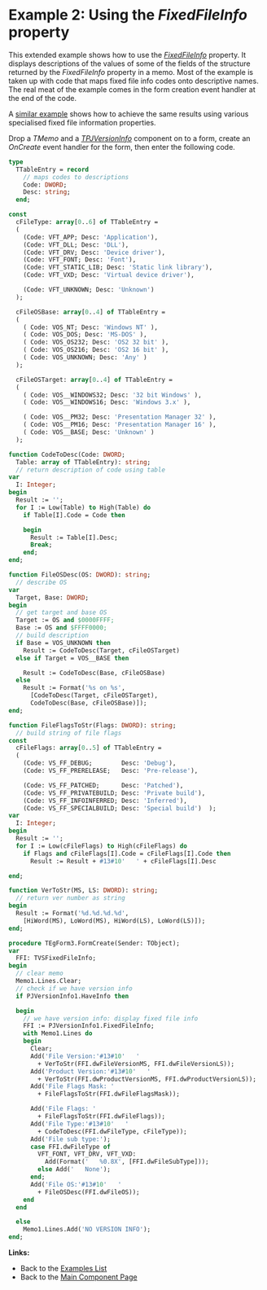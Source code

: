 # Example 2: Using the _FixedFileInfo_ property #

This extended example shows how to use the _[FixedFileInfo](TPJVersionInfoFixedFileInfo.md)_ property. It displays descriptions of the values of some of the fields of the structure returned by the _FixedFileInfo_ property in a memo. Most of the example is taken up with code that maps fixed file info codes onto descriptive names. The real meat of the example comes in the form creation event handler at the end of the code.

A [similar example](VerInfoExample1.md) shows how to achieve the same results using various specialised fixed file information properties.

Drop a _TMemo_ and a _[TPJVersionInfo](TPJVersionInfo.md)_ component on to a form, create an _OnCreate_ event handler for the form, then enter the following code.

```pascal
type
  TTableEntry = record
    // maps codes to descriptions
    Code: DWORD;
    Desc: string;
  end;

const
  cFileType: array[0..6] of TTableEntry =
  (
    (Code: VFT_APP; Desc: 'Application'),
    (Code: VFT_DLL; Desc: 'DLL'),
    (Code: VFT_DRV; Desc: 'Device driver'),
    (Code: VFT_FONT; Desc: 'Font'),
    (Code: VFT_STATIC_LIB; Desc: 'Static link library'),
    (Code: VFT_VXD; Desc: 'Virtual device driver'),

    (Code: VFT_UNKNOWN; Desc: 'Unknown')
  );

  cFileOSBase: array[0..4] of TTableEntry =
  (
    ( Code: VOS_NT; Desc: 'Windows NT' ),
    ( Code: VOS_DOS; Desc: 'MS-DOS' ),
    ( Code: VOS_OS232; Desc: 'OS2 32 bit' ),
    ( Code: VOS_OS216; Desc: 'OS2 16 bit' ),
    ( Code: VOS_UNKNOWN; Desc: 'Any' )
  );

  cFileOSTarget: array[0..4] of TTableEntry =
  (
    ( Code: VOS__WINDOWS32; Desc: '32 bit Windows' ),
    ( Code: VOS__WINDOWS16; Desc: 'Windows 3.x' ),

    ( Code: VOS__PM32; Desc: 'Presentation Manager 32' ),
    ( Code: VOS__PM16; Desc: 'Presentation Manager 16' ),
    ( Code: VOS__BASE; Desc: 'Unknown' )
  );

function CodeToDesc(Code: DWORD; 
  Table: array of TTableEntry): string;
  // return description of code using table
var
  I: Integer;
begin
  Result := '';
  for I := Low(Table) to High(Table) do
    if Table[I].Code = Code then

    begin
      Result := Table[I].Desc;
      Break;
    end;
end;

function FileOSDesc(OS: DWORD): string;
  // describe OS
var
  Target, Base: DWORD;
begin
  // get target and base OS
  Target := OS and $0000FFFF;
  Base := OS and $FFFF0000;
  // build description
  if Base = VOS_UNKNOWN then
    Result := CodeToDesc(Target, cFileOSTarget)
  else if Target = VOS__BASE then

    Result := CodeToDesc(Base, cFileOSBase)
  else
    Result := Format('%s on %s',
      [CodeToDesc(Target, cFileOSTarget),
      CodeToDesc(Base, cFileOSBase)]);
end;

function FileFlagsToStr(Flags: DWORD): string;
  // build string of file flags
const
  cFileFlags: array[0..5] of TTableEntry =
  (
    (Code: VS_FF_DEBUG;        Desc: 'Debug'),
    (Code: VS_FF_PRERELEASE;   Desc: 'Pre-release'),

    (Code: VS_FF_PATCHED;      Desc: 'Patched'),
    (Code: VS_FF_PRIVATEBUILD; Desc: 'Private build'),
    (Code: VS_FF_INFOINFERRED; Desc: 'Inferred'),
    (Code: VS_FF_SPECIALBUILD; Desc: 'Special build')  );
var
  I: Integer;
begin
  Result := '';
  for I := Low(cFileFlags) to High(cFileFlags) do
    if Flags and cFileFlags[I].Code = cFileFlags[I].Code then
      Result := Result + #13#10'   ' + cFileFlags[I].Desc

end;

function VerToStr(MS, LS: DWORD): string;
  // return ver number as string
begin
  Result := Format('%d.%d.%d.%d',
    [HiWord(MS), LoWord(MS), HiWord(LS), LoWord(LS)]);
end;

procedure TEgForm3.FormCreate(Sender: TObject);
var
  FFI: TVSFixedFileInfo;
begin
  // clear memo
  Memo1.Lines.Clear;
  // check if we have version info
  if PJVersionInfo1.HaveInfo then

  begin
    // we have version info: display fixed file info
    FFI := PJVersionInfo1.FixedFileInfo;
    with Memo1.Lines do
    begin
      Clear;
      Add('File Version:'#13#10'   '
        + VerToStr(FFI.dwFileVersionMS, FFI.dwFileVersionLS));
      Add('Product Version:'#13#10'   '
        + VerToStr(FFI.dwProductVersionMS, FFI.dwProductVersionLS));
      Add('File Flags Mask: '
        + FileFlagsToStr(FFI.dwFileFlagsMask));

      Add('File Flags: '
        + FileFlagsToStr(FFI.dwFileFlags));
      Add('File Type:'#13#10'   '
        + CodeToDesc(FFI.dwFileType, cFileType));
      Add('File sub type:');
      case FFI.dwFileType of
        VFT_FONT, VFT_DRV, VFT_VXD:
          Add(Format('   %0.8X', [FFI.dwFileSubType]));
        else Add('   None');
      end;
      Add('File OS:'#13#10'   '
        + FileOSDesc(FFI.dwFileOS));
    end
  end

  else
    Memo1.Lines.Add('NO VERSION INFO');
end;
```

**Links:**

  * Back to the [Examples List](VerInfoExamples.md)
  * Back to the [Main Component Page](VersionInformationComponent.md)